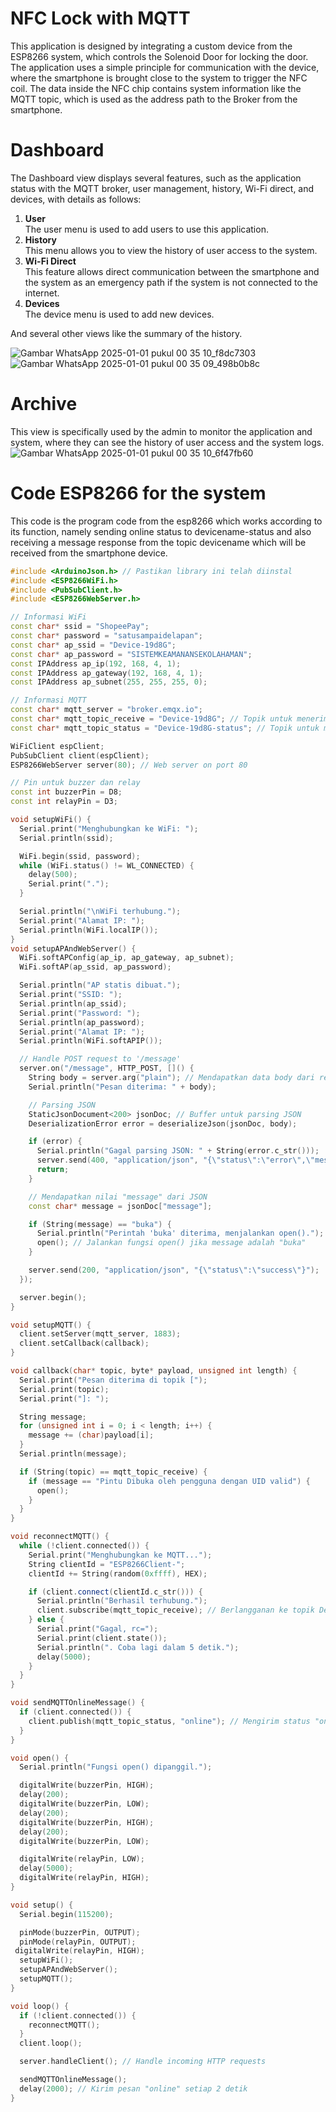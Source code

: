 # NFC Lock with MQTT
This application is designed by integrating a custom device from the ESP8266 system, which controls the Solenoid Door for locking the door. The application uses a simple principle for communication with the device, where the smartphone is brought close to the system to trigger the NFC coil. The data inside the NFC chip contains system information like the MQTT topic, which is used as the address path to the Broker from the smartphone.

# Dashboard
   The Dashboard view displays several features, such as the application status with the MQTT broker, user management, history, Wi-Fi direct, and devices, with details as follows:
   1. **User**  
        The user menu is used to add users to use this application.
   2. **History**  
        This menu allows you to view the history of user access to the system.
   3. **Wi-Fi Direct**  
        This feature allows direct communication between the smartphone and the system as an emergency path if the system is not connected to the internet.
   4. **Devices**  
        The device menu is used to add new devices.

   And several other views like the summary of the history.

![Gambar WhatsApp 2025-01-01 pukul 00 35 10_f8dc7303](https://github.com/user-attachments/assets/5fd702fd-839f-4195-a7cc-5798b302a1de)
![Gambar WhatsApp 2025-01-01 pukul 00 35 09_498b0b8c](https://github.com/user-attachments/assets/5f1b96fc-f5c2-40ba-874c-f70f7257bc68)



# Archive
   This view is specifically used by the admin to monitor the application and system, where they can see the history of user access and the system logs.
   ![Gambar WhatsApp 2025-01-01 pukul 00 35 10_6f47fb60](https://github.com/user-attachments/assets/e758311b-6268-492a-af82-7e400f225a2d)

   

# Code ESP8266 for the system
This code is the program code from the esp8266 which works according to its function, namely sending online status to devicename-status and also receiving a message response from the topic devicename which will be received from the smartphone device.

```cpp
#include <ArduinoJson.h> // Pastikan library ini telah diinstal
#include <ESP8266WiFi.h>
#include <PubSubClient.h>
#include <ESP8266WebServer.h>

// Informasi WiFi
const char* ssid = "ShopeePay";
const char* password = "satusampaidelapan";
const char* ap_ssid = "Device-19d8G";
const char* ap_password = "SISTEMKEAMANANSEKOLAHAMAN";
const IPAddress ap_ip(192, 168, 4, 1);
const IPAddress ap_gateway(192, 168, 4, 1);
const IPAddress ap_subnet(255, 255, 255, 0);

// Informasi MQTT
const char* mqtt_server = "broker.emqx.io";
const char* mqtt_topic_receive = "Device-19d8G"; // Topik untuk menerima pesan
const char* mqtt_topic_status = "Device-19d8G-status"; // Topik untuk mengirim status

WiFiClient espClient;
PubSubClient client(espClient);
ESP8266WebServer server(80); // Web server on port 80

// Pin untuk buzzer dan relay
const int buzzerPin = D8;
const int relayPin = D3;

void setupWiFi() {
  Serial.print("Menghubungkan ke WiFi: ");
  Serial.println(ssid);

  WiFi.begin(ssid, password);
  while (WiFi.status() != WL_CONNECTED) {
    delay(500);
    Serial.print(".");
  }

  Serial.println("\nWiFi terhubung.");
  Serial.print("Alamat IP: ");
  Serial.println(WiFi.localIP());
}
void setupAPAndWebServer() {
  WiFi.softAPConfig(ap_ip, ap_gateway, ap_subnet);
  WiFi.softAP(ap_ssid, ap_password);

  Serial.println("AP statis dibuat.");
  Serial.print("SSID: ");
  Serial.println(ap_ssid);
  Serial.print("Password: ");
  Serial.println(ap_password);
  Serial.print("Alamat IP: ");
  Serial.println(WiFi.softAPIP());

  // Handle POST request to '/message'
  server.on("/message", HTTP_POST, []() {
    String body = server.arg("plain"); // Mendapatkan data body dari request
    Serial.println("Pesan diterima: " + body);

    // Parsing JSON
    StaticJsonDocument<200> jsonDoc; // Buffer untuk parsing JSON
    DeserializationError error = deserializeJson(jsonDoc, body);

    if (error) {
      Serial.println("Gagal parsing JSON: " + String(error.c_str()));
      server.send(400, "application/json", "{\"status\":\"error\",\"message\":\"Invalid JSON\"}");
      return;
    }

    // Mendapatkan nilai "message" dari JSON
    const char* message = jsonDoc["message"];

    if (String(message) == "buka") {
      Serial.println("Perintah 'buka' diterima, menjalankan open().");
      open(); // Jalankan fungsi open() jika message adalah "buka"
    }

    server.send(200, "application/json", "{\"status\":\"success\"}");
  });

  server.begin();
}

void setupMQTT() {
  client.setServer(mqtt_server, 1883);
  client.setCallback(callback);
}

void callback(char* topic, byte* payload, unsigned int length) {
  Serial.print("Pesan diterima di topik [");
  Serial.print(topic);
  Serial.print("]: ");

  String message;
  for (unsigned int i = 0; i < length; i++) {
    message += (char)payload[i];
  }
  Serial.println(message);

  if (String(topic) == mqtt_topic_receive) {
    if (message == "Pintu Dibuka oleh pengguna dengan UID valid") {
      open();
    }
  }
}

void reconnectMQTT() {
  while (!client.connected()) {
    Serial.print("Menghubungkan ke MQTT...");
    String clientId = "ESP8266Client-";
    clientId += String(random(0xffff), HEX);

    if (client.connect(clientId.c_str())) {
      Serial.println("Berhasil terhubung.");
      client.subscribe(mqtt_topic_receive); // Berlangganan ke topik Device-19d8G
    } else {
      Serial.print("Gagal, rc=");
      Serial.print(client.state());
      Serial.println(". Coba lagi dalam 5 detik.");
      delay(5000);
    }
  }
}

void sendMQTTOnlineMessage() {
  if (client.connected()) {
    client.publish(mqtt_topic_status, "online"); // Mengirim status "online"
  }
}

void open() {
  Serial.println("Fungsi open() dipanggil.");

  digitalWrite(buzzerPin, HIGH);
  delay(200);
  digitalWrite(buzzerPin, LOW);
  delay(200);
  digitalWrite(buzzerPin, HIGH);
  delay(200);
  digitalWrite(buzzerPin, LOW);

  digitalWrite(relayPin, LOW);
  delay(5000);
  digitalWrite(relayPin, HIGH);
}

void setup() {
  Serial.begin(115200);

  pinMode(buzzerPin, OUTPUT);
  pinMode(relayPin, OUTPUT);
 digitalWrite(relayPin, HIGH);
  setupWiFi();
  setupAPAndWebServer();
  setupMQTT();
}

void loop() {
  if (!client.connected()) {
    reconnectMQTT();
  }
  client.loop();

  server.handleClient(); // Handle incoming HTTP requests

  sendMQTTOnlineMessage();
  delay(2000); // Kirim pesan "online" setiap 2 detik
}

